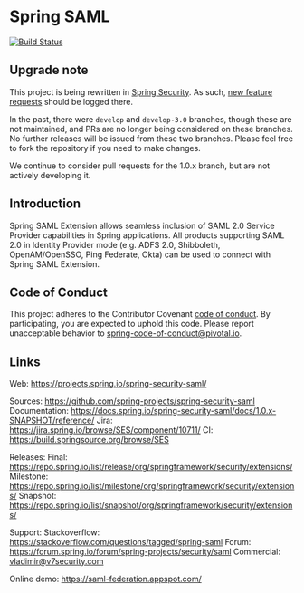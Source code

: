 # Spring SAML

[![Build Status](https://travis-ci.org/spring-projects/spring-security-saml.svg?branch=master)](https://github.com/spring-projects/spring-security-saml/)

## Upgrade note

This project is being rewritten in [Spring Security](https://github.com/spring-projects/spring-security). As such, [new feature requests](https://github.com/spring-projects/spring-security/issues/new) should be logged there.

In the past, there were `develop` and `develop-3.0` branches, though these are not maintained, and PRs are no longer being considered on these branches. No further releases will be issued from these two branches. Please feel free to fork the repository if you need to make changes.

We continue to consider pull requests for the 1.0.x branch, but are not actively developing it.

## Introduction

Spring SAML Extension allows seamless inclusion of SAML 2.0 Service Provider capabilities in Spring applications. All products supporting SAML 2.0 in Identity Provider mode (e.g. ADFS 2.0, Shibboleth, OpenAM/OpenSSO, Ping Federate, Okta) can be used to connect with Spring SAML Extension.

## Code of Conduct
This project adheres to the Contributor Covenant [code of conduct](CODE_OF_CONDUCT.md).
By participating, you are expected to uphold this code. Please report unacceptable behavior to spring-code-of-conduct@pivotal.io.

## Links
Web:
https://projects.spring.io/spring-security-saml/

Sources: https://github.com/spring-projects/spring-security-saml
Documentation: https://docs.spring.io/spring-security-saml/docs/1.0.x-SNAPSHOT/reference/
Jira: https://jira.spring.io/browse/SES/component/10711/
CI: https://build.springsource.org/browse/SES

Releases:
Final: https://repo.spring.io/list/release/org/springframework/security/extensions/
Milestone: https://repo.spring.io/list/milestone/org/springframework/security/extensions/
Snapshot: https://repo.spring.io/list/snapshot/org/springframework/security/extensions/

Support:
Stackoverflow: https://stackoverflow.com/questions/tagged/spring-saml
Forum: https://forum.spring.io/forum/spring-projects/security/saml
Commercial: vladimir@v7security.com

Online demo: https://saml-federation.appspot.com/
